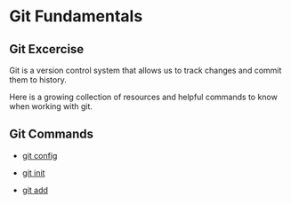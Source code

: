 # Git Fundamentals 

## Git Excercise
Git is a version control system that allows us to track changes and commit them to history. 

Here is a growing collection of resources and helpful commands to know when working with git.
## Git Commands
- [git config](./Commands/Config.md)

- [git init](./Commands/Init.md)

- [git add](./Commands/Add.md)